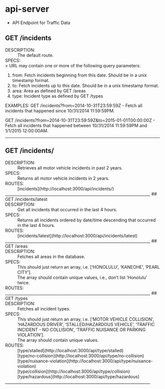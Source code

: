 # api-server

* API Endpoint for Traffic Data

## GET /incidents

<d1>
<dt>DESCRIPTION:</dt>
<dd>The default route.</dd>

<dt>SPECS:</dt>
>  URL may contain one or more of the following query parameters:
</d1>

<ol>
<li>from: Fetch incidents beginning from this date.  Should be in a unix timestamp format.</li>
<li>to: Fetch incidents up to this date.  Should be in a unix timestamp format.</li>
<li>area: Area as defined by GET /areas</li>
<li>type: Incident type as defined by GET /types</li>
</ol>

EXAMPLES:
GET /incidents?from=2014-10-31T23:59:59Z - Fetch all incidents that happened since 10/31/2014 11:59:59PM.

GET /incidents?from=2014-10-31T23:59:59Z&to=2015-01-01T00:00:00Z - Fetch all incidents that happened between 10/31/2014 11:59:59PM and 1/1/2015 12:00:00AM.

__________________________________________________________________________
## GET /incidents/

<d1>
<dt>DESCRIPTION:</dt>
<dd>Retrieves all motor vehicle incidents in past 2 years.</dd>

<dt>SPECS:</dt>
<dd>Returns all motor vehicle incidents in 2 years.</dd>

<dt>ROUTES:</dt>
<dd>[incidents](http://localhost:3000/api/incidents/)</dd>
</d1>
__________________________________________________________________________
## GET /incidents/latest

<d1>
<dt>DESCRIPTION:</dt>
<dd>Get all incidents that occurred in the last 4 hours.</dd>

<dt>SPECS:</dt>
<dd>Returns all incidents ordered by date/time descending that occurred in the last 4 hours.</dd>

<dt>ROUTES:</dt>
<dd>[incidents/latest](http://localhost:3000/api/incidents/latest)</dd>
</d1>
__________________________________________________________________________
## GET /areas

<d1>
<dt>DESCRIPTION:</dt>
<dd>Fetches all areas in the database.</dd>

<dt>SPECS:</dt>
<dd>This should just return an array, i.e. [‘HONOLULU’, ‘KANEOHE’, ‘PEARL CITY’].</dd>
<dd>The array should contain unique values, i.e., don’t list ‘Honolulu’ twice.</dd>

<dt>ROUTES:</dt>
__________________________________________________________________________
## GET /types

<d1>
<dt>DESCRIPTION:</dt>
<dd>Fetches all incident types.</dd>

<dt>SPECS:</dt>
<dd>This should just return an array, i.e. [‘MOTOR VEHICLE COLLISION’, ‘HAZARDOUS DRIVER’, ‘STALLED/HAZARDOUS VEHICLE’, ‘TRAFFIC INCIDENT - NO COLLISION’, ‘TRAFFIC NUISANCE OR PARKING VIOLATION’].</dd>
<dd>The array should contain unique values.</dd>

<dt>ROUTES:</dt>
<dd>[type/stalled](http://localhost:3000/api/type/stalled)</dd>
<dd>[type/no-collision](http://localhost:3000/api/type/no-collision)</dd>
<dd>[type/nuisance-violation](http://localhost:3000/api/type/nuisance-violation)</dd>
<dd>[type/collision](http://localhost:3000/api/type/collision)</dd>
<dd>[type/hazardous](http://localhost:3000/api/type/hazardous)</dd>
</d1>
__________________________________________________________________________








